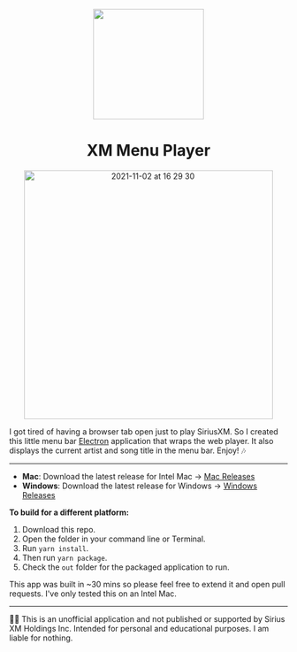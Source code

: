 <p align="center">
  <img width="200" height="200" src="https://user-images.githubusercontent.com/1231836/139956348-2375379c-1892-49d3-ab80-48bfea3ef1b6.png">
</p>

<h1 align="center">XM Menu Player</h1>

<p align="center">
<img width="450" alt="2021-11-02 at 16 29 30" src="https://user-images.githubusercontent.com/1231836/139956753-43875870-2de4-4fdd-b65c-267765b15c98.png">
</p>

I got tired of having a browser tab open just to play SiriusXM. So I created this little menu bar [Electron](https://www.electronjs.org/) application that wraps the web player. It also displays the current artist and song title in the menu bar. Enjoy! 🎶

---

 - **Mac**: Download the latest release for Intel Mac → [Mac Releases](https://github.com/rosswaycaster/XM-Menu-Player/releases) <br />
 - **Windows**: Download the latest release for Windows → [Windows Releases](https://github.com/Socket-Development/XM-Menu-Player/releases)

**To build for a different platform:**
1. Download this repo.
2. Open the folder in your command line or Terminal.
3. Run `yarn install`.
4. Then run `yarn package`.
5. Check the `out` folder for the packaged application to run.

This app was built in ~30 mins so please feel free to extend it and open pull requests. I've only tested this on an Intel Mac.

---

🧑‍⚖️ This is an unofficial application and not published or supported by Sirius XM Holdings Inc. Intended for personal and educational purposes. I am liable for nothing.
